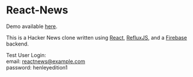 # React-News

Demo available [here](http://henleyedition.com/reactnews/).

This is a Hacker News clone written using [React](http://facebook.github.io/react/), [RefluxJS](https://github.com/spoike/refluxjs), and a [Firebase](http://firebase.io) backend.

Test User Login:  
email: reactnews@example.com  
password: henleyedition1